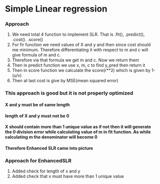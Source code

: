 # Simple Linear regression
### Approach
1. We need total 4 function to implement SLR. That is .fit(), .predict(), .cost(). .score()
2. For fir function we need values of X and y and then since cost should me minimum. Therefore differentiating it with respect to m and c will give formula of m and c.
3. Therefore via that formula we get m and c. Now we return them
4. Then in predict function we use x, m, c to find y_pred then return it
5. Then in score function we calculate the score(r**2) which is given by 1-(u/v)
6. Then at last cost is give by MSE(mean squared error)

### This approach is good but it is not properly optimized
#### X and y must be of same length
#### length of X and y must not be 0
#### X should contain more than 1 unique value as if not then it will generate the 0 division error while calculating value of m in fit function. As while calculating m the denominator will become 0
#### Therefore Enhanced SLR came into picture
### Approach for EnhancedSLR
1. Added check for length of x and y
2. Added check that x must have more than 1 unique value